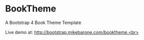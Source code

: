 # BookTheme
A Bootstrap 4 Book Theme Template

Live demo at: http://bootstrap.mikebarone.com/booktheme.<br>
